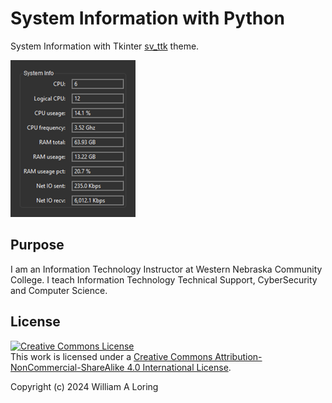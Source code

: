 # System Information with Python

System Information with Tkinter [sv_ttk](https://pypi.org/project/sv-ttk/) theme.

![System Info GUI Theme](./img/gui_theme.png)

## Purpose

I am an Information Technology Instructor at Western Nebraska Community College. I teach Information Technology Technical Support, CyberSecurity and Computer Science.

## License

<a rel="license" href="http://creativecommons.org/licenses/by-nc-sa/4.0/"><img alt="Creative Commons License" style="border-width:0" src="https://i.creativecommons.org/l/by-nc-sa/4.0/88x31.png" /></a><br />This work is licensed under a <a rel="license" href="http://creativecommons.org/licenses/by-nc-sa/4.0/">Creative Commons Attribution-NonCommercial-ShareAlike 4.0 International License</a>.

Copyright (c) 2024 William A Loring
